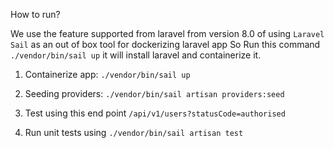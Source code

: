 How to run?

We use the feature supported from laravel from version 8.0 of using `Laravel Sail` as an out of box tool for dockerizing laravel app
So Run this command `./vendor/bin/sail up` it will install laravel and containerize it.

1. Containerize app: `./vendor/bin/sail up`

2. Seeding providers: `./vendor/bin/sail artisan providers:seed`

3. Test using this end point `/api/v1/users?statusCode=authorised`

4. Run unit tests using `./vendor/bin/sail artisan test`
